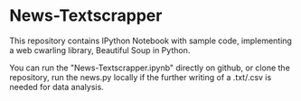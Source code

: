 # News-Textscrapper

This repository contains IPython Notebook with sample code, implementing a web cwarling library, Beautiful Soup in Python.

You can run the "News-Textscrapper.ipynb" directly on github, or clone the repository, run the news.py locally if the further writing of a .txt/.csv is needed for data analysis.
